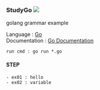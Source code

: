
### StudyGo <img src="https://img.shields.io/badge/Go-00ADD8?style=flat-square&logoColor=white"/>
golang grammar example  



Language :  [Go](https://golang.org)  
Documentation : [Go Documentation](https://golang.org/doc)

```
run cmd : go run *.go

```    
#### STEP
```
- ex01 : hello
- ex02 : variable
````
